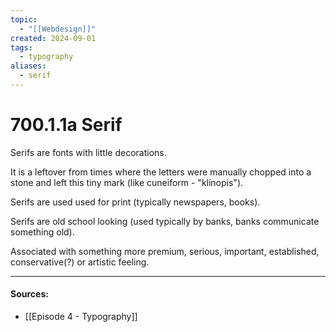 ```yaml
---
topic:
  - "[[Webdesign]]"
created: 2024-09-01
tags:
  - typography
aliases:
  - serif
---
```

# 700.1.1a Serif

Serifs are fonts with little decorations.

It is a leftover from times where the letters were manually chopped into a stone and left this tiny mark (like cuneiform - "klínopis").

Serifs are used used for print (typically newspapers, books).

Serifs are old school looking (used typically by banks, banks communicate something old).

Associated with something more premium, serious, important, established, conservative(?) or artistic feeling.

___
#### Sources:
- [[Episode 4 - Typography]]